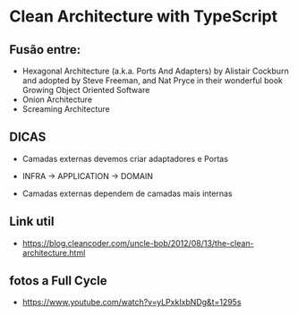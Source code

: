 # Clean Architecture with TypeScript

## Fusão entre: 
- Hexagonal Architecture (a.k.a. Ports And Adapters) by Alistair Cockburn and adopted by Steve Freeman, and Nat Pryce in their wonderful book Growing Object Oriented Software
- Onion Architecture
- Screaming Architecture



## DICAS
- Camadas externas devemos criar adaptadores e Portas


- INFRA -> APPLICATION -> DOMAIN
- Camadas externas dependem de camadas mais internas

## Link util 
- https://blog.cleancoder.com/uncle-bob/2012/08/13/the-clean-architecture.html



## fotos a Full Cycle 
- https://www.youtube.com/watch?v=yLPxkIxbNDg&t=1295s